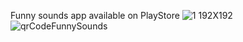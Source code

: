 Funny sounds app available on PlayStore
![1 192X192](https://github.com/Zehlito/Flato-/assets/92304737/a67d3ed8-cd85-422a-90a8-e857aad6eb23)
![qrCodeFunnySounds](https://github.com/Zehlito/Flato-/assets/92304737/91e8ebcf-aebe-4d71-9662-e2d28d5afc4e)
